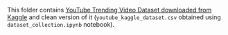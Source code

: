 This folder contains [YouTube Trending Video Dataset downloaded from Kaggle](https://www.kaggle.com/rsrishav/youtube-trending-video-dataset) and clean version of it (`youtube_kaggle_dataset.csv` obtained using `dataset_collection.ipynb` notebook).